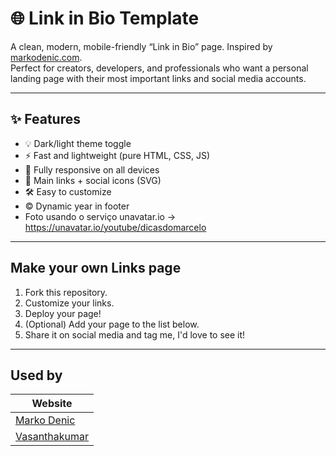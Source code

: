 # 🌐 Link in Bio Template

A clean, modern, mobile-friendly “Link in Bio” page. Inspired by [markodenic.com](https://markodenic.com).  
Perfect for creators, developers, and professionals who want a personal landing page with their most important links and social media accounts.

---

## ✨ Features

- 💡 Dark/light theme toggle
- ⚡ Fast and lightweight (pure HTML, CSS, JS)
- 📱 Fully responsive on all devices
- 🔗 Main links + social icons (SVG)
- 🛠 Easy to customize
- © Dynamic year in footer
- Foto usando o serviço unavatar.io -> https://unavatar.io/youtube/dicasdomarcelo

---

## Make your own Links page

1. Fork this repository.
2. Customize your links.
3. Deploy your page!
4. (Optional) Add your page to the list below.
5. Share it on social media and tag me, I'd love to see it!

---

## Used by
| Website                                     |
|---------------------------------------------|
| [Marko Denic](https://denicmarko.pages.dev) |
| [Vasanthakumar](https://www.vasan.dev/)     |
